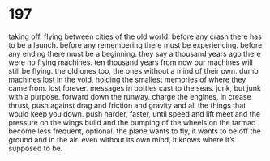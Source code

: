 # 197

taking off. flying between cities of the old world. before any crash there has to be a launch. before any remembering there must be experiencing. before any ending there must be a beginning. they say a thousand years ago there were no flying machines. ten thousand years from now our machines will still be flying. the old ones too, the ones without a mind of their own. dumb machines lost in the void, holding the smallest memories of where they came from. lost forever. messages in bottles cast to the seas. junk, but junk with a purpose. forward down the runway. charge the engines, in crease thrust, push against drag and friction and gravity and all the things that would keep you down. push harder, faster, until speed and lift meet and the pressure on the wings build and the bumping of the wheels on the tarmac become less frequent, optional. the plane wants to fly, it wants to be off the ground and in the air. even without its own mind, it knows where it’s supposed to be.